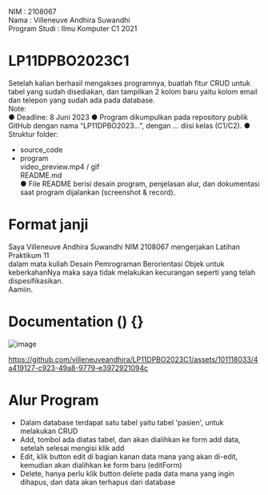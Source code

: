 NIM               : 2108067<br />
Nama              : Villeneuve Andhira Suwandhi<br />
Program Studi     : Ilmu Komputer C1 2021<br />

# LP11DPBO2023C1
Setelah kalian berhasil mengakses programnya, buatlah fitur CRUD untuk
tabel yang sudah disediakan, dan tampilkan 2 kolom baru yaitu kolom email dan
telepon yang sudah ada pada database.
<br />
Note:<br />
● Deadline: 8 Juni 2023
● Program dikumpulkan pada repository publik GitHub dengan nama
“LP11DPBO2023…”, dengan … diisi kelas (C1/C2).
● Struktur folder:
- source_code<br />
- program<br />
video_preview.mp4 / gif<br />
README.md<br />
● File README berisi desain program, penjelasan alur, dan dokumentasi saat
program dijalankan (screenshot & record).

# Format janji
Saya Villeneuve Andhira Suwandhi NIM 2108067 mengerjakan Latihan Praktikum 11<br />
dalam mata kuliah Desain Pemrograman Berorientasi Objek untuk keberkahanNya maka saya tidak melakukan kecurangan seperti yang telah dispesifikasikan.<br />
Aamiin.<br />

# Documentation () {}

![image](https://github.com/villeneuveandhira/LP11DPBO2023C1/assets/101118033/708cf358-35a8-45ad-8322-414fbab81090)


https://github.com/villeneuveandhira/LP11DPBO2023C1/assets/101118033/4a419127-c923-49a8-9779-e3972921094c

# Alur Program
- Dalam database terdapat satu tabel yaitu tabel 'pasien', untuk melakukan CRUD<br />
- Add, tombol ada diatas tabel, dan akan dialihkan ke form add data, setelah selesai mengisi klik add<br />
- Edit, klik button edit di bagian kanan data mana yang akan  di-edit, kemudian akan dialihkan ke form baru (editForm)<br />
- Delete, hanya perlu klik button delete pada data mana yang ingin dihapus, dan data akan terhapus dari database<br />
